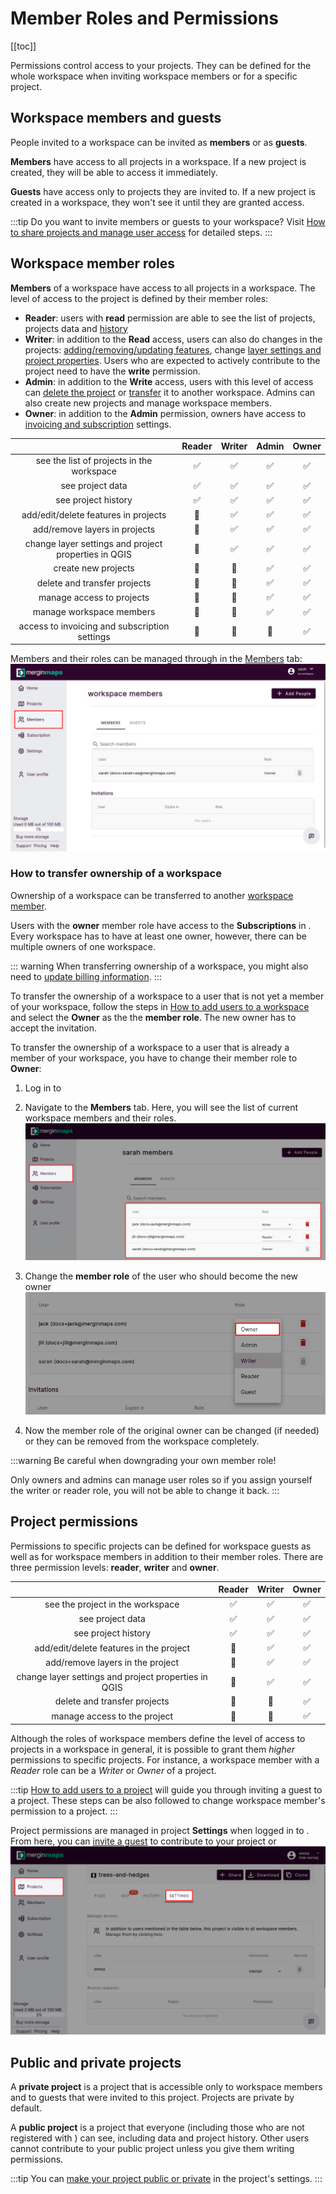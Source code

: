 # Member Roles and Permissions
[[toc]]

Permissions control access to your <MainPlatformName /> projects. They can be defined for the whole workspace when inviting workspace members or for a specific project.

## Workspace members and guests
People invited to a workspace can be invited as **members** or as **guests**.

**Members** have access to all projects in a workspace. If a new project is created, they will be able to access it immediately.

**Guests** have access only to projects they are invited to. If a new project is created in a workspace, they won't see it until they are granted access.

:::tip
Do you want to invite members or guests to your workspace? Visit [How to share projects and manage user access](./project-advanced/) for detailed steps.
:::

## Workspace member roles
**Members** of a workspace have access to all projects in a workspace. The level of access to the project is defined by their member roles:
- **Reader**: users with **read** permission are able to see the list of projects, projects data and [history](./project-details.md)
- **Writer**: in addition to the **Read** access, users can also do changes in the projects: [adding/removing/updating features](../field/input_features/), change [layer settings and project properties](../gis/features/). Users who are expected to actively contribute to the project need to have the **write** permission. 
- **Admin**: in addition to the **Write** access, users with this level of access can [delete the project](./project-advanced/#delete-a-project) or [transfer](./project-advanced/#transfer-a-project) it to another workspace. Admins can also create new projects and manage workspace members.
- **Owner**: in addition to the **Admin** permission, owners have access to [invoicing and subscription](./subscriptions/) settings.

| | Reader  | Writer | Admin  | Owner  |
|:---:|:---:|:---:|:---:|:---:|
|see the list of projects in the workspace| :white_check_mark:  | :white_check_mark: | :white_check_mark: | :white_check_mark: |
|see project data| :white_check_mark:  | :white_check_mark: | :white_check_mark: | :white_check_mark: |
|see project history| :white_check_mark:  | :white_check_mark: | :white_check_mark: | :white_check_mark: |
|add/edit/delete features in projects| :no_entry_sign: | :white_check_mark: | :white_check_mark: | :white_check_mark: |
|add/remove layers in projects| :no_entry_sign: | :white_check_mark: | :white_check_mark: | :white_check_mark: |
|change layer settings and project properties in QGIS| :no_entry_sign: | :white_check_mark: | :white_check_mark: | :white_check_mark: |
|create new projects| :no_entry_sign: | :no_entry_sign: | :white_check_mark: | :white_check_mark: |
|delete and transfer projects| :no_entry_sign: | :no_entry_sign:  | :white_check_mark: | :white_check_mark: |
|manage access to projects| :no_entry_sign: | :no_entry_sign:  | :white_check_mark: | :white_check_mark: |
|manage workspace members| :no_entry_sign: | :no_entry_sign: | :white_check_mark: | :white_check_mark: |
|access to invoicing and subscription settings| :no_entry_sign: | :no_entry_sign: | :no_entry_sign: | :white_check_mark: |

Members and their roles can be managed through <AppDomainNameLink /> in the [Members](./dashboard/#members) tab:
![Mergin Maps web members tab](./web-members.jpg "Mergin Maps web members tab")

### How to transfer ownership of a workspace
Ownership of a workspace can be transferred to another [workspace member](#workspace-member-roles). 

Users with the **owner** member role have access to the **Subscriptions** in <AppDomainNameLink />. Every workspace has to have at least one owner, however, there can be multiple owners of one workspace.

::: warning
When transferring ownership of a workspace, you might also need to [update billing information](./subscriptions/#billing-information-and-payment-method).
:::

To transfer the ownership of a workspace to a user that is not yet a member of your workspace, follow the steps in [How to add users to a workspace](./project-advanced/#add-users-to-a-workspace) and select the **Owner** as the the **member role**. The new owner has to accept the invitation.

To transfer the ownership of a workspace to a user that is already a member of your workspace, you have to change their member role to **Owner**:
1. Log in to <AppDomainNameLink />
2. Navigate to the **Members** tab. Here, you will see the list of current workspace members and their roles. 
   ![Changing member role of a workspace member](./transfer-ownership-member-role.jpg "Changing member role of a workspace member")

3. Change the **member role** of the user who should become the new owner
   ![Selecting owner member role from the list](./transfer-ownership-new-owner.jpg "Selecting owner member role from the list")
   
4. Now the member role of the original owner can be changed (if needed) or they can be removed from the workspace completely.

:::warning
Be careful when downgrading your own member role! 

Only owners and admins can manage user roles so if you assign yourself the writer or reader role, you will not be able to change it back.
:::

## Project permissions
Permissions to specific projects can be defined for workspace guests as well as for workspace members in addition to their member roles. There are three permission levels: **reader**, **writer** and **owner**. 

| | Reader  | Writer | Owner  |
|:---:|:---:|:---:|:---:|
|see the project in the workspace| :white_check_mark:  | :white_check_mark: | :white_check_mark: | 
|see project data| :white_check_mark:  | :white_check_mark: | :white_check_mark: |
|see project history| :white_check_mark:  | :white_check_mark: | :white_check_mark: | 
|add/edit/delete features in the project| :no_entry_sign: | :white_check_mark: | :white_check_mark: | 
|add/remove layers in the project| :no_entry_sign: | :white_check_mark: | :white_check_mark: | 
|change layer settings and project properties in QGIS| :no_entry_sign: | :white_check_mark: | :white_check_mark: | 
|delete and transfer projects| :no_entry_sign: | :no_entry_sign:  | :white_check_mark: | 
|manage access to the project| :no_entry_sign: | :no_entry_sign:  | :white_check_mark: |

Although the roles of workspace members define the level of access to projects in a workspace in general, it is possible to grant them *higher* permissions to specific projects. For instance, a workspace member with a *Reader* role can be a *Writer* or *Owner* of a project.

:::tip
[How to add users to a project](./project-advanced/#add-users-to-a-project) will guide you through inviting a guest to a project. These steps can be also followed to change workspace member's permission to a project.
:::

Project permissions are managed in project **Settings** when logged in to <AppDomainNameLink />. From here, you can [invite a guest](./project-advanced/#add-users-to-a-project) to contribute to your project or 
![Mergin Maps web project settings](./web-projects-settings.jpg "Mergin Maps web project settings")


## Public and private projects

A **private project** is a project that is accessible only to workspace members and to guests that were invited to this project. Projects are private by default. 

A **public project** is a project that everyone (including those who are not registered with <MainPlatformName />) can see, including data and project history. Other users cannot contribute to your public project unless you give them writing permissions.

:::tip
You can [make your project public or private](./project-advanced/#make-your-project-public-private) in the project's settings.
:::

